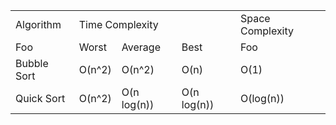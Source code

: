 <table>
	<tbody>
		<tr>
			<td>Algorithm</td>
			<td colspan="3">Time Complexity</td>
			<td>Space Complexity</td>
		</tr>
		<tr>
			<td>Foo</td>
			<td>Worst</td>
			<td>Average</td>
			<td>Best</td>
			<td>Foo</td>
		</tr>
    <tr>
      <td>Bubble Sort</td>
      <td>O(n^2)</td>
      <td>O(n^2)</td>
      <td>O(n)</td>
      <td>O(1)</td>
    </tr>
    <tr>
      <td>Quick Sort</td>
      <td>O(n^2)</td>
      <td>O(n log(n))</td>
      <td>O(n log(n))</td>
      <td>O(log(n))</td>
    </tr>
	</tbody>
</table>
